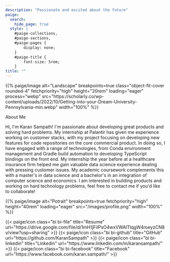 ```yaml
---
description: "Passionate and excited about the future"
paige:
  search:
    hide_page: true
  style: |
    #paige-collections,
    #paige-sections,
    #paige-pages {
        display: none;
    }
    #paige-title {
        font-size: 5rem;
    }
title: ""
---
```


<p>{{% paige/image alt="Landscape" breakpoints=true class="object-fit-cover rounded-4" fetchpriority="high" height="20rem" loading="eager" process="webp" src="https://scholarly.co/wp-content/uploads/2022/10/Getting-into-your-Dream-University-Pennsylvania-min.webp" width="100%" %}}</p>

<p class="display-5 fw-bold h2 text-left">About Me</p>

<div class="container-fluid">
    <div class="col col-auto col-lg-7 px-0">
    <p class="lead text-left">Hi, I'm Karan Sampath! I'm passionate about developing great products and solving hard problems. My internship at Palantir has given me experience working on customer stacks, with my project focusing on developing new features for code repositories on the core commercial product. In doing so, I have engaged with a range of technologies, from Conda environment management and Gradle build automation to developing TypeScript bindings on the front end. My internship the year before at a healthcare insurance firm helped me gain valuable data science experience dealing with pressing customer issues. My academic coursework complements this with a master's in data science and a bachelor's in an integration of computer science and economics. I am interested in building products and working on hard technology problems, feel free to contact me if you'd like to collaborate!</p>
    </div>
</div>
<p class="lead text-right">
    {{% paige/image alt="Potrait" breakpoints=true fetchpriority="high" height="40rem" loading="eager" src="/images/profile.png" width="100%" %}}
</p>

<div class="column-gap-3 d-flex display-6 justify-content-center mb-3">
    {{< paige/icon class="bi bi-file" title="Resume" url="https://drive.google.com/file/d/1mH1jFiIPsO4wxVWAlTIqgW4roeyzCN8v/view?usp=sharing" >}}
    {{< paige/icon class="bi bi-github" title="GitHub" url="https://github.com/KaranSampath" >}}
    {{< paige/icon class="bi bi-linkedin" title="Linkedin" url="https://www.linkedin.com/in/karansampath/" >}}
    {{< paige/icon class="bi bi-facebook" title="Facebook" url="https://www.facebook.com/karan.sampath/" >}}
</div>

